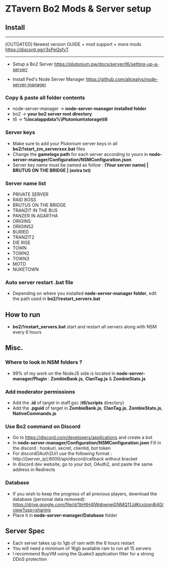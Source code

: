 # ZTavern Bo2 Mods & Server setup
## Install
----------------------------------------------------------
[OUTDATED]
Newest version GUIDE + mod support + more mods
https://discord.gg/r3xPeQsfvT


----------------------------------------------------------
- Setup a Bo2 Server
https://plutonium.pw/docs/server/t6/setting-up-a-server/

- Install Fed's Node Server Manager
https://github.com/alicealys/node-server-manager

### Copy & paste all folder contents
- node-server-manager -> **node-server-manager installed folder**
- bo2 -> **your bo2 server root directory**
- t6 -> **%localappdata%\Plutonium\storage\t6**

### Server keys
- Make sure to add your Plutonium server keys in all **bo2/!start_zm_serverxxx.bat** files
- Change the **gamelogs path** for each server according to yours in **node-server-manager/Configuration/NSMConfiguration.json**
- Server key name must be named as follow :
**(Your server name) | BRUTUS ON THE BRIDGE | (extra txt)**

### Server name list 
- PRIVATE SERVER
- RAID BOSS
- BRUTUS ON THE BRIDGE
- TRANZIT IN THE BUS
- PANZER IN AGARTHA
- ORIGINS
- ORIGINS2
- BURIED
- TRANZIT2
- DIE RISE
- TOWN
- TOWN2
- TOWN3
- MOTD
- NUKETOWN

### Auto server restart .bat file
- Depending on where you installed **node-server-manager folder**, edit the path used in **bo2/!restart_servers.bat**

## How to run
- **bo2/!restart_servers.bat** start and restart all servers along with NSM every 6 hours

## Misc.
### Where to look in NSM folders ?
- 99% of my work on the NodeJS side is located in **node-server-manager/Plugin** : **ZombieBank.js**, **ClanTag.js** & **ZombieStats.js**

### Add moderator permissions
- Add the **.id** of target in staff.gsc (**t6/scripts** directory)
- Add the **.pguid** of target in **ZombieBank.js**, **ClanTag.js**, **ZombieStats.js**, **NativeCommands.js**

### Use Bo2 command on Discord

- Go to https://discord.com/developers/applications and create a bot
- In **node-server-manager/Configuration/NSMConfiguration.json** Fill in the discord : hookurl, secret, clientid, bot token
- For discordOAuth2Url use the following format : http://[server_ip]:8000/api/discord/callback without bracket
- In discord dev website, go to your bot, OAuth2, and paste the same address in Redirects


### Database
- If you wish to keep the progress of all previous players, download the database (personal data removed):
https://drive.google.com/file/d/1bHtH4IWqbwneiGNMQ11JdKcxjzqn8j40/view?usp=sharing
- Place it in **node-server-manager/Database** folder

## Server Spec
- Each server takes up to 1gb of ram with the 6 hours restart
- You will need a minimum of 16gb available ram to run all 15 servers
- I recommend BuyVM using the Quake3 application filter for a strong DDoS protection